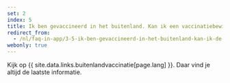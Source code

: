 ```yaml
---
set: 2
index: 5
title: Ik ben gevaccineerd in het buitenland. Kan ik een vaccinatiebewijs maken met CoronaCheck?  
redirect_from: 
  - /nl/faq-in-app/3-5-ik-ben-gevaccineerd-in-het-buitenland-kan-ik-de-vaccinatie-uploaden-in-de-nederlandse-coronacheck-app
webonly: true
---
```

Kijk op {{ site.data.links.buitenlandvaccinatie[page.lang] }}. Daar vind je altijd de laatste informatie.
